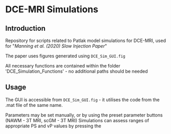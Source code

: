 # DCE-MRI Simulations
## Introduction
Repository for scripts related to Patlak model simulations for DCE-MRI, used for "*Manning et al. (2020) Slow Injection Paper*"

The paper uses figures generated using `DCE_Sim_GUI.fig`

All necessary functions are contained within the folder 'DCE_Simulation_Functions' - no additional paths should be needed

## Usage

The GUI is accessible from `DCE_Sim_GUI.fig` - it utilises the code from the .mat file of the same name.

Parameters may be set manually, or by using the preset parameter buttons (NAWM - 3T MRI, scGM - 3T MRI)
Simulations can assess ranges of appropriate PS and vP values by pressing the 
